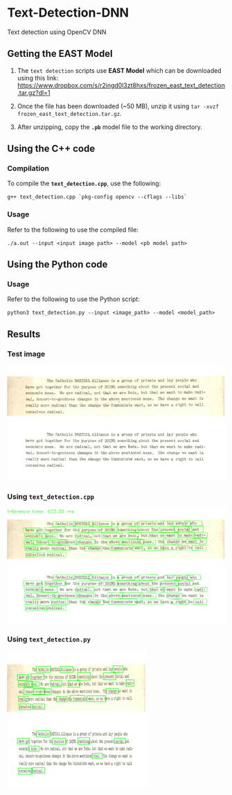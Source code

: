 # Text-Detection-DNN
Text detection using OpenCV DNN

## Getting the EAST Model

1. The `text detection` scripts use **EAST Model** which can be downloaded using this link: https://www.dropbox.com/s/r2ingd0l3zt8hxs/frozen_east_text_detection.tar.gz?dl=1

2. Once the file has been downloaded (~50 MB), unzip it using `tar -xvzf frozen_east_text_detection.tar.gz`.

3. After unzipping, copy the **`.pb`** model file to the working directory.

## Using the C++ code

### Compilation

To compile the **`text_detection.cpp`**, use the following:

```
g++ text_detection.cpp `pkg-config opencv --cflags --libs`
```

### Usage

Refer to the following to use the compiled file:

```
./a.out --input <input image path> --model <pb model path>
```

## Using the Python code

### Usage

Refer to the following to use the Python script:

```
python3 text_detection.py --input <image_path> --model <model_path>
```

## Results

### Test image

![Test image](https://github.com/vishwesh5/Text-Detection-DNN/raw/master/frame-text.jpg)

### Using **`text_detection.cpp`**

![Result using text_detection.cpp](https://github.com/vishwesh5/Text-Detection-DNN/raw/master/Frame-txt-cpp.png)

### Using **`text_detection.py`**

![Result using text_detection.py](https://github.com/vishwesh5/Text-Detection-DNN/raw/master/frame-txt-python.png)
